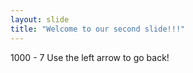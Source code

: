 ```yaml
---
layout: slide
title: "Welcome to our second slide!!!"
---
```

1000 - 7
Use the left arrow to go back!
